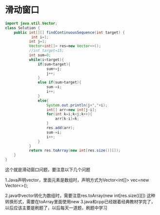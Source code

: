 # 滑动窗口
```java
import java.util.Vector;
class Solution {
    public int[][] findContinuousSequence(int target) {
            int i=1;
	       int j=1;
	       Vector<int[]> res=new Vector<>();
	       //int target=15;
	       int sum=0;
	       while(i<target){
		       if(sum<target){
			       sum+=j;
			       j++;
		       }
		       else if(sum>target){
			       sum-=i;
			       i++;
		       }
		       else{
			       System.out.println(j+","+i);
			       int[] arr=new int[j-i];
			       for(int k=i;k<j;k++){
				       arr[k-i]=k;
			       }
			       res.add(arr);
			       sum-=i;
			       i++;
		       }
	       }
	       return res.toArray(new int[res.size()][]);
    }
}
```
这个就是滑动窗口问题，要注意以下几个问题

1.Java声明vector，里面元素是数组时，声明方式为Vector<int[]> vec=new Vector<>();

2.java中vector转化为数组时，需要注意res.toArray(new int[res.size()][]) 这种转换形式，需要在toArray里面使用new
3.java和cpp已经跟着经典教材学完了，以后应该主要是刷题了，以后每天一道题，刷题中学习
